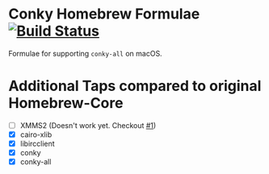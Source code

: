 # Conky Homebrew Formulae [![Build Status](https://travis-ci.com/Conky-for-macOS/homebrew-formulae.svg?branch=master)](https://travis-ci.com/Conky-for-macOS/homebrew-formulae)
Formulae for supporting `conky-all` on macOS.

# Additional Taps compared to original Homebrew-Core
- [ ] XMMS2 (Doesn't work yet. Checkout [#1](https://github.com/Conky-for-macOS/homebrew-formulae/issues/1))
- [x] cairo-xlib
- [x] libircclient
- [x] conky
- [x] conky-all

